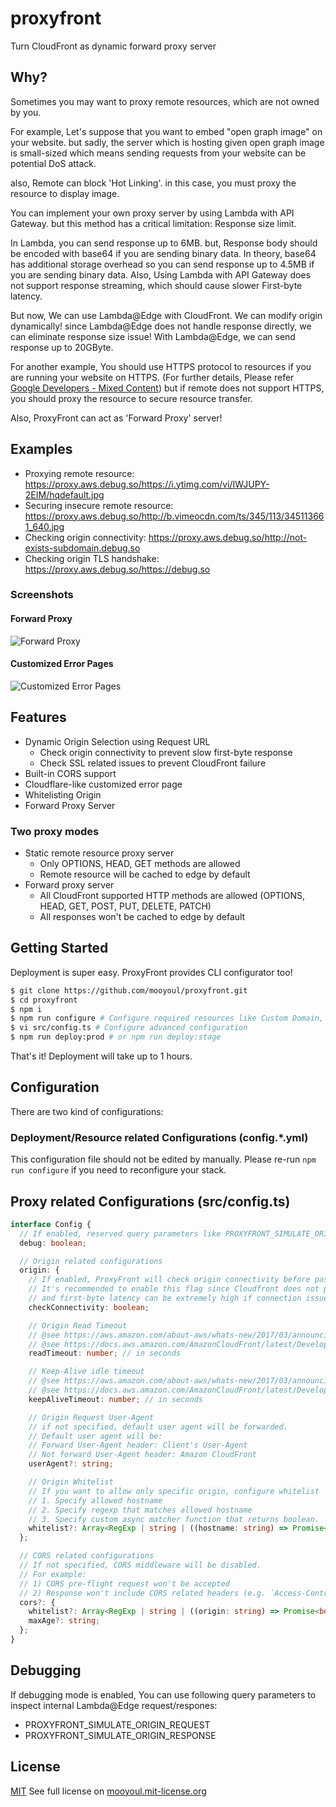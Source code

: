 # proxyfront
Turn CloudFront as dynamic forward proxy server

## Why?

Sometimes you may want to proxy remote resources, which are not owned by you.

For example, Let's suppose that you want to embed "open graph image" on your website.
but sadly, the server which is hosting given open graph image is small-sized 
which means sending requests from your website can be potential DoS attack.

also, Remote can block 'Hot Linking'. in this case, you must proxy the resource to display image.  

You can implement your own proxy server by using Lambda with API Gateway. 
but this method has a critical limitation: Response size limit.

In Lambda, you can send response up to 6MB. 
but, Response body should be encoded with base64 if you are sending binary data. 
In theory, base64 has additional storage overhead so you can send response up to 4.5MB if you are sending binary data.
Also, Using Lambda with API Gateway does not support response streaming, which should cause slower First-byte latency.

But now, We can use Lambda@Edge with CloudFront. We can modify origin dynamically!
since Lambda@Edge does not handle response directly, we can eliminate response size issue! With Lambda@Edge, we can send response up to 20GByte.

For another example, You should use HTTPS protocol to resources if you are running your website on HTTPS.
(For further details, Please refer [Google Developers - Mixed Content](https://developers.google.com/web/fundamentals/security/prevent-mixed-content/what-is-mixed-content))
but if remote does not support HTTPS, you should proxy the resource to secure resource transfer.

Also, ProxyFront can act as 'Forward Proxy' server!

## Examples

- Proxying remote resource: https://proxy.aws.debug.so/https://i.ytimg.com/vi/IWJUPY-2EIM/hqdefault.jpg
- Securing insecure remote resource: https://proxy.aws.debug.so/http://b.vimeocdn.com/ts/345/113/345113661_640.jpg
- Checking origin connectivity: https://proxy.aws.debug.so/http://not-exists-subdomain.debug.so
- Checking origin TLS handshake: https://proxy.aws.debug.so/https://debug.so

### Screenshots

#### Forward Proxy

![Forward Proxy](/assets/forward-proxy.gif)

#### Customized Error Pages

![Customized Error Pages](/assets/error.png)


## Features

- Dynamic Origin Selection using Request URL
  - Check origin connectivity to prevent slow first-byte response
  - Check SSL related issues to prevent CloudFront failure
- Built-in CORS support
- Cloudflare-like customized error page
- Whitelisting Origin
- Forward Proxy Server

### Two proxy modes

- Static remote resource proxy server
  - Only OPTIONS, HEAD, GET methods are allowed
  - Remote resource will be cached to edge by default  
- Forward proxy server
  - All CloudFront supported HTTP methods are allowed (OPTIONS, HEAD, GET, POST, PUT, DELETE, PATCH)
  - All responses won't be cached to edge by default

## Getting Started

Deployment is super easy. ProxyFront provides CLI configurator too!

```bash
$ git clone https://github.com/mooyoul/proxyfront.git
$ cd proxyfront
$ npm i
$ npm run configure # Configure required resources like Custom Domain, Route 53 Record...
$ vi src/config.ts # Configure advanced configuration
$ npm run deploy:prod # or npm run deploy:stage
```

That's it! Deployment will take up to 1 hours.

## Configuration

There are two kind of configurations: 

### Deployment/Resource related Configurations (config.*.yml)

This configuration file should not be edited by manually. 
Please re-run `npm run configure` if you need to reconfigure your stack.

## Proxy related Configurations (src/config.ts)

````typescript
interface Config {
  // If enabled, reserved query parameters like PROXYFRONT_SIMULATE_ORIGIN_REQUEST will work.
  debug: boolean;

  // Origin related configurations
  origin: {
    // If enabled, ProxyFront will check origin connectivity before passing request to CloudFront.
    // It's recommended to enable this flag since Cloudfront does not provide detailed failure reason
    // and first-byte latency can be extremely high if connection issue occurs.
    checkConnectivity: boolean;

    // Origin Read Timeout
    // @see https://aws.amazon.com/about-aws/whats-new/2017/03/announcing-configure-read-timeout-and-keep-alive-timeout-values-for-your-amazon-cloudfront-custom-origins/
    // @see https://docs.aws.amazon.com/AmazonCloudFront/latest/DeveloperGuide/RequestAndResponseBehaviorCustomOrigin.html#request-custom-request-timeout
    readTimeout: number; // in seconds

    // Keep-Alive idle timeout
    // @see https://aws.amazon.com/about-aws/whats-new/2017/03/announcing-configure-read-timeout-and-keep-alive-timeout-values-for-your-amazon-cloudfront-custom-origins/
    // @see https://docs.aws.amazon.com/AmazonCloudFront/latest/DeveloperGuide/RequestAndResponseBehaviorCustomOrigin.html#request-custom-persistent-connections
    keepAliveTimeout: number; // in seconds

    // Origin Request User-Agent
    // if not specified, default user agent will be forwarded.
    // Default user agent will be:
    // Forward User-Agent header: Client's User-Agent
    // Not forward User-Agent header: Amazon CloudFront
    userAgent?: string;

    // Origin Whitelist
    // If you want to allow only specific origin, configure whitelist
    // 1. Specify allowed hostname
    // 2. Specify regexp that matches allowed hostname
    // 3. Specify custom async matcher function that returns boolean.
    whitelist?: Array<RegExp | string | ((hostname: string) => Promise<boolean>)>;
  };

  // CORS related configurations
  // If not specified, CORS middleware will be disabled.
  // For example:
  // 1) CORS pre-flight request won't be accepted
  // 2) Response won't include CORS related headers (e.g. `Access-Control-Allow-Origin`)
  cors?: {
    whitelist?: Array<RegExp | string | ((origin: string) => Promise<boolean>)>;
    maxAge?: string;
  };
}
````

## Debugging

If debugging mode is enabled, You can use following query parameters to inspect internal Lambda@Edge request/respones:

- PROXYFRONT_SIMULATE_ORIGIN_REQUEST
- PROXYFRONT_SIMULATE_ORIGIN_RESPONSE


## License
[MIT](LICENSE)
See full license on [mooyoul.mit-license.org](http://mooyoul.mit-license.org/) 

